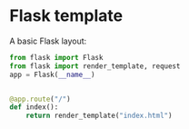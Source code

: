 # Flask template
A basic Flask layout:

```python
from flask import Flask
from flask import render_template, request
app = Flask(__name__)


@app.route("/")
def index():
    return render_template("index.html")

```
